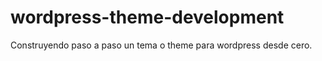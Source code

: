 wordpress-theme-development
===========================

Construyendo paso a paso un tema o theme para wordpress desde cero.

